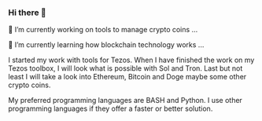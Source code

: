 ### Hi there 👋

<!--
**ztenretep/ztenretep** is a ✨ _special_ ✨ repository because its `README.md` (this file) appears on your GitHub profile.

Here are some ideas to get you started:

- 🔭 I’m currently working on tools to manage crypto coins ...
- 🌱 I’m currently learning how blockchain technology works ...
- 👯 I’m looking to collaborate on ...
- 🤔 I’m looking for help with ...
- 💬 Ask me about ...
- 📫 How to reach me: ...
- 😄 Pronouns: ... 
- ⚡ Fun fact: ...
-->
🔭 I’m currently working on tools to manage crypto coins ...

🌱 I’m currently learning how blockchain technology works ...

I started my work with tools for Tezos. When I have finished the work on my Tezos toolbox, I will look what is possible with Sol and Tron. Last but not least I will take a look into Ethereum, Bitcoin and Doge maybe some other crypto coins.

My preferred programming languages are BASH and Python. I use other programming languages if they offer a faster or better solution. 

